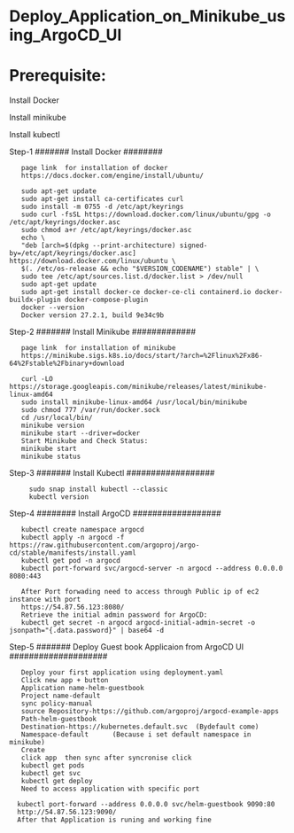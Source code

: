 # Deploy_Application_on_Minikube_using_ArgoCD_UI

# Prerequisite:
  
  Install Docker 
  
  Install minikube
  
  Install kubectl

  
Step-1        ####### Install Docker ########

       page link  for installation of docker 
       https://docs.docker.com/engine/install/ubuntu/

       sudo apt-get update
       sudo apt-get install ca-certificates curl
       sudo install -m 0755 -d /etc/apt/keyrings
       sudo curl -fsSL https://download.docker.com/linux/ubuntu/gpg -o /etc/apt/keyrings/docker.asc
       sudo chmod a+r /etc/apt/keyrings/docker.asc
       echo \
       "deb [arch=$(dpkg --print-architecture) signed-by=/etc/apt/keyrings/docker.asc] https://download.docker.com/linux/ubuntu \
       $(. /etc/os-release && echo "$VERSION_CODENAME") stable" | \
       sudo tee /etc/apt/sources.list.d/docker.list > /dev/null
       sudo apt-get update
       sudo apt-get install docker-ce docker-ce-cli containerd.io docker-buildx-plugin docker-compose-plugin
       docker --version
       Docker version 27.2.1, build 9e34c9b

Step-2       ####### Install Minikube #############

   
       page link  for installation of minikube 
       https://minikube.sigs.k8s.io/docs/start/?arch=%2Flinux%2Fx86-64%2Fstable%2Fbinary+download

       curl -LO https://storage.googleapis.com/minikube/releases/latest/minikube-linux-amd64
       sudo install minikube-linux-amd64 /usr/local/bin/minikube
       sudo chmod 777 /var/run/docker.sock  
       cd /usr/local/bin/
       minikube version
       minikube start --driver=docker
       Start Minikube and Check Status:
       minikube start
       minikube status
       
Step-3     #######  Install Kubectl ##################

         sudo snap install kubectl --classic
         kubectl version

Step-4     ######## Install ArgoCD  ##################

       kubectl create namespace argocd
       kubectl apply -n argocd -f https://raw.githubusercontent.com/argoproj/argo-cd/stable/manifests/install.yaml
       kubectl get pod -n argocd
       kubectl port-forward svc/argocd-server -n argocd --address 0.0.0.0 8080:443
       
       After Port forwading need to access through Public ip of ec2 instance with port
       https://54.87.56.123:8080/
       Retrieve the initial admin password for ArgoCD:
       kubectl get secret -n argocd argocd-initial-admin-secret -o jsonpath="{.data.password}" | base64 -d

      

Step-5    ####### Deploy Guest book Applicaion  from ArgoCD UI ####################

       Deploy your first application using deployment.yaml
       Click new app + button 
       Application name-helm-guestbook 
       Project name-default
       sync policy-manual
       source Repository-https://github.com/argoproj/argocd-example-apps
       Path-helm-guestbook
       Destination-https://kubernetes.default.svc  (Bydefault come)
       Namespace-default      (Because i set default namespace in minikube)
       Create
       click app  then sync after syncronise click
       kubectl get pods
       kubectl get svc
       kubectl get deploy
       Need to access application with specific port

      kubectl port-forward --address 0.0.0.0 svc/helm-guestbook 9090:80
      http://54.87.56.123:9090/
      After that Application is runing and working fine
      
         
       
       
